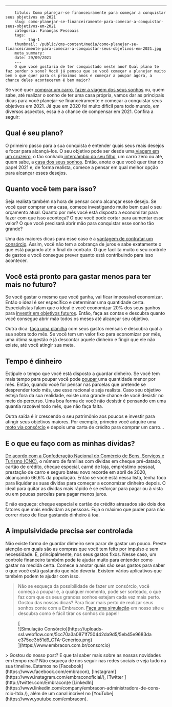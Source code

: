 ---
        titulo: Como planejar-se financeiramente para começar a conquistar seus objetivos em 2021
        slug: como-planejar-se-financeiramente-para-comecar-a-conquistar-seus-objetivos-em-2021
        categoria: Finanças Pessoais
        tags:
            - tag-1
        thumbnail: /public/cms-content/media/como-planejar-se-financeiramente-para-comecar-a-conquistar-seus-objetivos-em-2021.jpg
        meta_summary: 
        date: 29/09/2021
        ---
        O que você gostaria de ter conquistado neste ano? Qual plano te faz perder o sono? Você já pensou que se você começar a planejar muito bem o que quer para os próximos anos e começar a poupar agora, a chance deles acontecerem é bem maior?

Se você quer [comprar um carro](https://www.embracon.com.br/blog/4-motivos-para-voce-comprar-um-carro-novo), [fazer a viagem dos seus sonhos](https://www.embracon.com.br/blog/viagem-economica-confira-nossas-dicas-para-viajar-com-pouco-dinheiro) ou, quem sabe, até realizar o sonho de ter uma casa própria, vamos dar as principais dicas para você planejar-se financeiramente e começar a conquistar seus objetivos em 2021. Já que em 2020 foi muito difícil para todo mundo, em diversos aspectos, essa é a chance de compensar em 2021. Confira a seguir:

Qual é seu plano?
-----------------

O primeiro passo para a sua conquista é entender quais seus reais desejos e focar para alcançá-los. O seu objetivo pode ser desde uma[ viagem em um cruzeiro](https://www.embracon.com.br/blog/como-planejar-se-para-um-cruzeiro-inesquecivel), o tão sonhado[ intercâmbio do seu filho](https://www.embracon.com.br/blog/como-planejar-o-intercambio-do-seu-filho), um carro zero ou até, quem sabe, a [casa dos seus sonhos](https://www.embracon.com.br/blog/como-construir-a-casa-dos-sonhos-guia-completo). Então, anote o que você quer tirar do papel 2021 e, de forma realista, comece a pensar em qual melhor opção para alcançar esses desejos.

Quanto você tem para isso? 
---------------------------

Seja realista também na hora de pensar como alcançar esse desejo. Se você quer comprar uma casa, comece investigando muito bem qual o seu orçamento atual. Quanto por mês você está disposto a economizar para fazer com que isso aconteça? O que você pode cortar para aumentar esse valor? O que você precisará abrir mão para conquistar esse sonho tão grande?

Uma das maiores dicas para esse caso é a [vantagem de contratar um consórcio](https://www.embracon.com.br/conhecaoconsorcio/quais-sao-as-vantagens-do-consorcio). Assim, você não tem a cobrança de juros e sabe exatamente o que está pagando até o final do contrato. O que facilita muito o seu controle de gastos e você consegue prever quanto está contribuindo para isso acontecer.

Você está pronto para gastar menos para ter mais no futuro?
-----------------------------------------------------------

Se você gastar o mesmo que você ganha, vai ficar impossível economizar. Então o ideal é ser específico e determinar uma quantidade certa. Especialistas falam que o ideal é você economizar 20% dos seus ganhos para [investir em objetivos futuros](https://www.embracon.com.br/blog/investimento-na-crise-o-consorcio-sempre-e-um-bom-negocio). Então, faça as contas e descubra quanto você consegue abrir mão todos os meses até alcançar seu objetivo.

Outra dica: [faça uma planilha](https://www.embracon.com.br/blog/planeje-sua-vida-financeira-e-fique-sempre-no-azul) com seus gastos mensais e descubra qual a sua sobra todo mês. Se você tem um valor fixo para economizar por mês, uma ótima sugestão é já descontar aquele dinheiro e fingir que ele não existe, até você atingir sua meta.

Tempo é dinheiro
----------------

Estipule o tempo que você está disposto a guardar dinheiro. Se você tem mais tempo para poupar você pode [poupar ](https://www.embracon.com.br/blog/guardar-poupar-ou-investir-qual-a-diferenca-entre-os-termos)uma quantidade menor por mês. Então, quando você for pensar nas parcelas que pretende se desprender todo mês, use esse racional e seja realista. Caso seu objetivo esteja fora da sua realidade, existe uma grande chance de você desistir no meio do percurso. Uma boa forma de você não desistir é pensando em uma quantia razoável todo mês, que não faça falta.

Outra saída é ir crescendo o seu patrimônio aos poucos e investir para atingir seus objetivos maiores. Por exemplo, primeiro você adquire uma [moto via consórcio](https://www.embracon.com.br/blog/como-escolher-um-consorcio-de-moto) e depois uma carta de crédito para comprar um carro...

E o que eu faço com as minhas dívidas?
--------------------------------------

[De acordo com a Confederação Nacional do Comércio de Bens, Serviços e Turismo (CNC)](https://valor.globo.com/brasil/noticia/2020/04/14/numero-de-endividados-bate-novo-recorde-em-abril-diz-cnc.ghtml), o número de famílias com dívidas em cheque pré-datado, cartão de crédito, cheque especial, carnê de loja, empréstimo pessoal, prestação de carro e seguro bateu novo recorde em abril de 2020, alcançando 66,6% da população. Então se você está nessa lista, tenha foco para liquidar as suas dívidas para começar a economizar dinheiro depois. O ideal para quitar as dívidas mais rápido é se esforçar para pagar ou à vista ou em poucas parcelas para pagar menos juros.

E não esqueça: cheque especial e cartão de crédito atrasados são dois dos fatores que mais endividam as pessoas. Fuja o máximo que puder para não correr risco de ficar gastando dinheiro à toa.

A impulsividade precisa ser controlada
--------------------------------------

Não existe forma de guardar dinheiro sem parar de gastar um pouco. Preste atenção em quais são as compras que você tem feito por impulso e sem necessidade. E, principalmente, nos seus gastos fixos. Nesse caso, um controle financeiro também pode te ajudar muito para entender como gastar na medida certa. Comece a anotar quais são seus gastos para saber o que você está gastando que não deveria. Existem vários aplicativos que também podem te ajudar com isso.

> Não se esqueça da possibilidade de fazer um consórcio, você começa a poupar e, a qualquer momento, pode ser sorteado, o que faz com que os seus grandes sonhos estejam cada vez mais perto. Gostou das nossas dicas? Para ficar mais perto de realizar seus sonhos conte com a Embracon. [Faça uma simulação](https://www.embracon.com.br/consorcio) em nosso site e descubra como é fácil tirar os sonhos do papel!

<figure class="w-richtext-figure-type-image w-richtext-align-center">[<div>![Simulação Consórcio](https://uploads-ssl.webflow.com/5cc70a3a0871f750442da9d5/5eb45e9683dae375ec3b51d9_CTA-Generico.png)</div>](https://www.embracon.com.br/consorcio)</figure>> Gostou do nosso post? E que tal saber mais sobre as nossas novidades em tempo real? Não esqueça de nos seguir nas redes sociais e veja tudo na sua timeline. Estamos no [Facebook](https://www.facebook.com/embracon), [Instagram](https://www.instagram.com/embraconoficial/), [Twitter ](http://twitter.com/Embracon)e [LinkedIn](https://www.linkedin.com/company/embracon-administradora-de-cons-rcio-ltda./), além de um canal incrível no [YouTube](https://www.youtube.com/embracon).
        